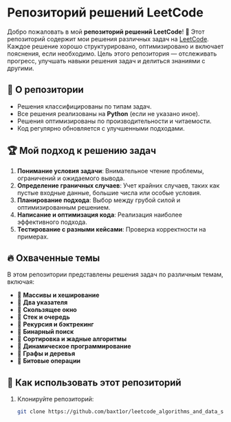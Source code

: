 # Репозиторий решений LeetCode

Добро пожаловать в мой **репозиторий решений LeetCode**! 🚀 Этот репозиторий содержит мои решения различных задач на [LeetCode](https://leetcode.com/). Каждое решение хорошо структурировано, оптимизировано и включает пояснения, если необходимо. Цель этого репозитория — отслеживать прогресс, улучшать навыки решения задач и делиться знаниями с другими.

## 📌 О репозитории
- Решения классифицированы по типам задач.
- Все решения реализованы на **Python** (если не указано иное).
- Решения оптимизированы по производительности и читаемости.
- Код регулярно обновляется с улучшенными подходами.


## 🏆 Мой подход к решению задач
1. **Понимание условия задачи**: Внимательное чтение проблемы, ограничений и ожидаемого вывода.
2. **Определение граничных случаев**: Учет крайних случаев, таких как пустые входные данные, большие числа или особые условия.
3. **Планирование подхода**: Выбор между грубой силой и оптимизированным решением.
4. **Написание и оптимизация кода**: Реализация наиболее эффективного подхода.
5. **Тестирование с разными кейсами**: Проверка корректности на примерах.

## 🔥 Охваченные темы
В этом репозитории представлены решения задач по различным темам, включая:
- 📌 **Массивы и хеширование**
- 📌 **Два указателя**
- 📌 **Скользящее окно**
- 📌 **Стек и очередь**
- 📌 **Рекурсия и бэктрекинг**
- 📌 **Бинарный поиск**
- 📌 **Сортировка и жадные алгоритмы**
- 📌 **Динамическое программирование**
- 📌 **Графы и деревья**
- 📌 **Битовые операции**

## 📖 Как использовать этот репозиторий
1. Клонируйте репозиторий:
   ```bash
   git clone https://github.com/baxt1or/leetcode_algorithms_and_data_structure.git

